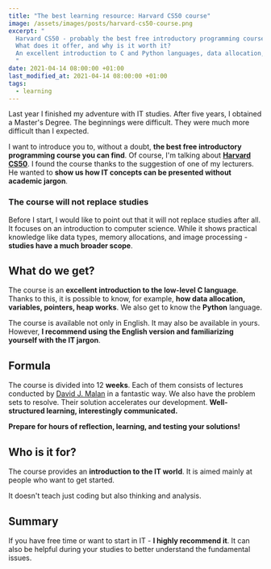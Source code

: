 ```yaml
---
title: "The best learning resource: Harvard CS50 course"
image: /assets/images/posts/harvard-cs50-course.png
excerpt: "
  Harvard CS50 - probably the best free introductory programming course you can find.
  What does it offer, and why is it worth it?
  An excellent introduction to C and Python languages, data allocation, pointers, heap, and many others concepts.
  "
date: 2021-04-14 08:00:00 +01:00
last_modified_at: 2021-04-14 08:00:00 +01:00
tags:
  - learning
---
```


  Last year I finished my adventure with IT studies.
  After five years, I obtained a Master's Degree.
  The beginnings were difficult.
  They were much more difficult than I expected.

  I want to introduce you to, without a doubt, **the best free introductory programming course you can find**.
  Of course, I'm talking about **[Harvard CS50](https://online-learning.harvard.edu/course/cs50-introduction-computer-science)**.
  I found the course thanks to the suggestion of one of my lecturers.
  He wanted to **show us how IT concepts can be presented without academic jargon**.

### The course will not replace studies

  Before I start, I would like to point out that it will not replace studies after all.
  It focuses on an introduction to computer science.
  While it shows practical knowledge like data types, memory allocations, and image processing - **studies have a much broader scope**.

## What do we get?

  The course is an **excellent introduction to the low-level C language**.
  Thanks to this, it is possible to know, for example, **how data allocation, variables, pointers, heap works**.
  We also get to know the **Python** language.

  The course is available not only in English.
  It may also be available in yours.
  However, **I recommend using the English version and familiarizing yourself with the IT jargon**.

## Formula

  The course is divided into 12 **weeks**.
  Each of them consists of lectures conducted by [David J. Malan](https://cs.harvard.edu/malan/) in a fantastic way.
  We also have the problem sets to resolve.
  Their solution accelerates our development.
  **Well-structured learning, interestingly communicated.**

  **Prepare for hours of reflection, learning, and testing your solutions!**

## Who is it for?

  The course provides an **introduction to the IT world**.
  It is aimed mainly at people who want to get started.

  It doesn't teach just coding but also thinking and analysis.

## Summary

  If you have free time or want to start in IT - **I highly recommend it**.
  It can also be helpful during your studies to better understand the fundamental issues.

